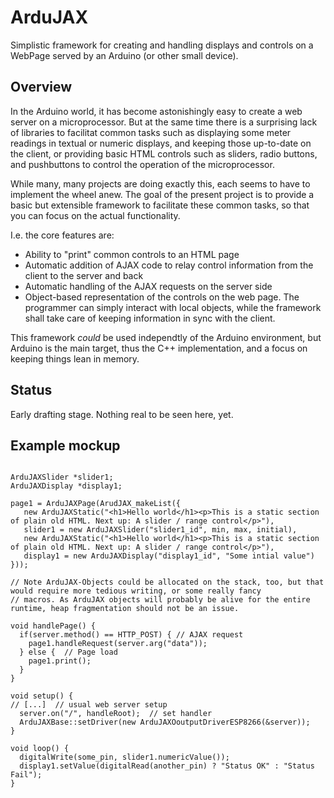 # ArduJAX

Simplistic framework for creating and handling displays and controls on a WebPage served by an Arduino (or other small device).

## Overview

In the Arduino world, it has become astonishingly easy to create a web server on a microprocessor. But at the same time there is a
surprising lack of libraries to facilitat common tasks such as displaying some meter readings in textual or numeric displays, and
keeping those up-to-date on the client, or providing basic HTML controls such as sliders, radio buttons, and pushbuttons to control
the operation of the microprocessor.

While many, many projects are doing exactly this, each seems to have to implement the wheel anew. The goal of the present project is
to provide a basic but extensible framework to facilitate these common tasks, so that you can focus on the actual functionality.

I.e. the core features are:
- Ability to "print" common controls to an HTML page 
- Automatic addition of AJAX code to relay control information from the client to the server and back
- Automatic handling of the AJAX requests on the server side
- Object-based representation of the controls on the web page. The programmer can simply interact with local objects, while the
  framework shall take care of keeping information in sync with the client.

This framework _could_ be used independtly of the Arduino environment, but Arduino is the main target, thus the C++ implementation,
and a focus on keeping things lean in memory.

## Status

Early drafting stage. Nothing real to be seen here, yet.

## Example mockup

```

ArduJAXSlider *slider1;
ArduJAXDisplay *display1;

page1 = ArduJAXPage(ArudJAX_makeList({
   new ArduJAXStatic("<h1>Hello world</h1><p>This is a static section of plain old HTML. Next up: A slider / range control</p>"),
   slider1 = new ArduJAXSlider("slider1_id", min, max, initial),
   new ArduJAXStatic("<h1>Hello world</h1><p>This is a static section of plain old HTML. Next up: A slider / range control</p>"),
   display1 = new ArduJAXDisplay("display1_id", "Some intial value")
}));

// Note ArduJAX-Objects could be allocated on the stack, too, but that would require more tedious writing, or some really fancy
// macros. As ArduJAX objects will probably be alive for the entire runtime, heap fragmentation should not be an issue.

void handlePage() {
  if(server.method() == HTTP_POST) { // AJAX request
    page1.handleRequest(server.arg("data"));
  } else {  // Page load
    page1.print();
  }
}

void setup() {
// [...]  // usual web server setup
  server.on("/", handleRoot);  // set handler
  ArduJAXBase::setDriver(new ArduJAXOoutputDriverESP8266(&server));
}

void loop() {
  digitalWrite(some_pin, slider1.numericValue());
  display1.setValue(digitalRead(another_pin) ? "Status OK" : "Status Fail");
}

```
